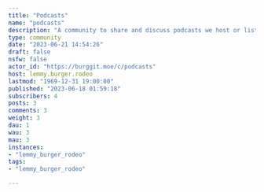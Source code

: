 ```yaml
---
title: "Podcasts" 
name: "podcasts"
description: "A community to share and discuss podcasts we host or listen to."
type: community
date: "2023-06-21 14:54:26"
draft: false
nsfw: false
actor_id: "https://burggit.moe/c/podcasts"
host: lemmy.burger.rodeo
lastmod: "1969-12-31 19:00:00"
published: "2023-06-18 01:59:18"
subscribers: 4
posts: 3
comments: 3
weight: 3
dau: 1
wau: 3
mau: 3
instances:
- "lemmy_burger_rodeo"
tags: 
- "lemmy_burger_rodeo"

---
```

